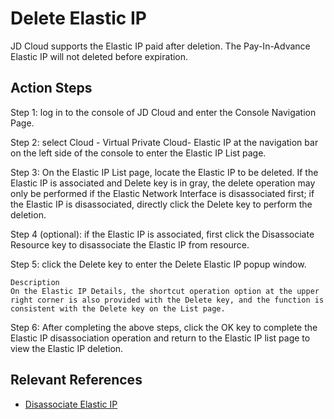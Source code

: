 # Delete Elastic IP

JD Cloud supports the Elastic IP paid after deletion. The Pay-In-Advance Elastic IP will not deleted before expiration.

## Action Steps
Step 1: log in to the console of JD Cloud and enter the Console Navigation Page.

Step 2: select Cloud - Virtual Private Cloud- Elastic IP at the navigation bar on the left side of the console to enter the Elastic IP List page.

Step 3: On the Elastic IP List page, locate the Elastic IP to be deleted. If the Elastic IP is associated and Delete key is in gray, the delete operation may only be performed if the Elastic Network Interface is disassociated first; if the Elastic IP is disassociated, directly click the Delete key to perform the deletion.

Step 4 (optional): if the Elastic IP is associated, first click the Disassociate Resource key to disassociate the Elastic IP from resource.

Step 5: click the Delete key to enter the Delete Elastic IP popup window.

	Description
	On the Elastic IP Details, the shortcut operation option at the upper right corner is also provided with the Delete key, and the function is consistent with the Delete key on the List page.

Step 6: After completing the above steps, click the OK key to complete the Elastic IP disassociation operation and return to the Elastic IP list page to view the Elastic IP deletion.

## Relevant References

- [Disassociate Elastic IP](./Disassociate-Elastic-IP.md)


